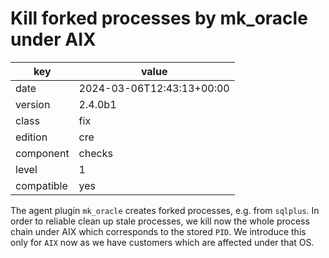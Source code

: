 [//]: # (werk v2)
# Kill forked processes by mk_oracle under AIX

key        | value
---------- | ---
date       | 2024-03-06T12:43:13+00:00
version    | 2.4.0b1
class      | fix
edition    | cre
component  | checks
level      | 1
compatible | yes

The agent plugin `mk_oracle` creates forked processes, e.g. from `sqlplus`. 
In order to reliable clean up stale processes, we kill now the whole process chain under AIX
which corresponds to the stored `PID`.
We introduce this only for `AIX` now as we have customers which are affected under that OS.
